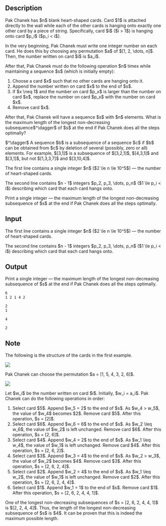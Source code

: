 ## Description

<div><p>Pak Chanek has $n$ blank heart-shaped cards. Card $1$ is attached directly to the wall while each of the other cards is hanging onto exactly one other card by a piece of string. Specifically, card $i$ ($i &gt; 1$) is hanging onto card $p_i$ ($p_i &lt; i$).</p><p>In the very beginning, Pak Chanek must write one integer number on each card. He does this by choosing any permutation $a$ of $[1, 2, \dots, n]$. Then, the number written on card $i$ is $a_i$.</p><p>After that, Pak Chanek must do the following operation $n$ times while maintaining a sequence $s$ (which is initially empty):</p><ol> <li> Choose a card $x$ such that no other cards are hanging onto it. </li><li> Append the number written on card $x$ to the end of $s$. </li><li> If $x \neq 1$ and the number on card $p_x$ is larger than the number on card $x$, replace the number on card $p_x$ with the number on card $x$. </li><li> Remove card $x$. </li></ol><p>After that, Pak Chanek will have a sequence $s$ with $n$ elements. What is the maximum length of the longest non-decreasing subsequence$^\dagger$ of $s$ at the end if Pak Chanek does all the steps optimally?</p><p>$^\dagger$ A sequence $b$ is a subsequence of a sequence $c$ if $b$ can be obtained from $c$ by deletion of several (possibly, zero or all) elements. For example, $[3,1]$ is a subsequence of $[3,2,1]$, $[4,3,1]$ and $[3,1]$, but not $[1,3,3,7]$ and $[3,10,4]$.</p></div><div class="input-specification"><p>The first line contains a single integer $n$ ($2 \le n \le 10^5$) — the number of heart-shaped cards.</p><p>The second line contains $n - 1$ integers $p_2, p_3, \dots, p_n$ ($1 \le p_i &lt; i$) describing which card that each card hangs onto.</p></div><div class="output-specification"><p>Print a single integer — the maximum length of the longest non-decreasing subsequence of $s$ at the end if Pak Chanek does all the steps optimally.</p></div>

## Input

<p>The first line contains a single integer $n$ ($2 \le n \le 10^5$) — the number of heart-shaped cards.</p><p>The second line contains $n - 1$ integers $p_2, p_3, \dots, p_n$ ($1 \le p_i &lt; i$) describing which card that each card hangs onto.</p>

## Output

<p>Print a single integer — the maximum length of the longest non-decreasing subsequence of $s$ at the end if Pak Chanek does all the steps optimally.</p>





```input1
6
1 2 1 4 2
```




```input2
2
1
```




```output1
4
```




```output2
2
```



## Note

<p>The following is the structure of the cards in the first example.</p><p><img class="tex-graphics" src="file://bOGYnosi.png" style="max-width: 100.0%;max-height: 100.0%;"></p><p>Pak Chanek can choose the permutation $a = [1, 5, 4, 3, 2, 6]$.</p><p><img class="tex-graphics" src="file://Uz87ou7F.png" style="max-width: 100.0%;max-height: 100.0%;"></p><p>Let $w_i$ be the number written on card $i$. Initially, $w_i = a_i$. Pak Chanek can do the following operations in order:</p><ol> <li> Select card $5$. Append $w_5 = 2$ to the end of $s$. As $w_4 &gt; w_5$, the value of $w_4$ becomes $2$. Remove card $5$. After this operation, $s = [2]$. </li><li> Select card $6$. Append $w_6 = 6$ to the end of $s$. As $w_2 \leq w_6$, the value of $w_2$ is left unchanged. Remove card $6$. After this operation, $s = [2, 6]$. </li><li> Select card $4$. Append $w_4 = 2$ to the end of $s$. As $w_1 \leq w_4$, the value of $w_1$ is left unchanged. Remove card $4$. After this operation, $s = [2, 6, 2]$. </li><li> Select card $3$. Append $w_3 = 4$ to the end of $s$. As $w_2 &gt; w_3$, the value of $w_2$ becomes $4$. Remove card $3$. After this operation, $s = [2, 6, 2, 4]$. </li><li> Select card $2$. Append $w_2 = 4$ to the end of $s$. As $w_1 \leq w_2$, the value of $w_1$ is left unchanged. Remove card $2$. After this operation, $s = [2, 6, 2, 4, 4]$. </li><li> Select card $1$. Append $w_1 = 1$ to the end of $s$. Remove card $1$. After this operation, $s = [2, 6, 2, 4, 4, 1]$. </li></ol><p>One of the longest non-decreasing subsequences of $s = [2, 6, 2, 4, 4, 1]$ is $[2, 2, 4, 4]$. Thus, the length of the longest non-decreasing subsequence of $s$ is $4$. It can be proven that this is indeed the maximum possible length.</p>
